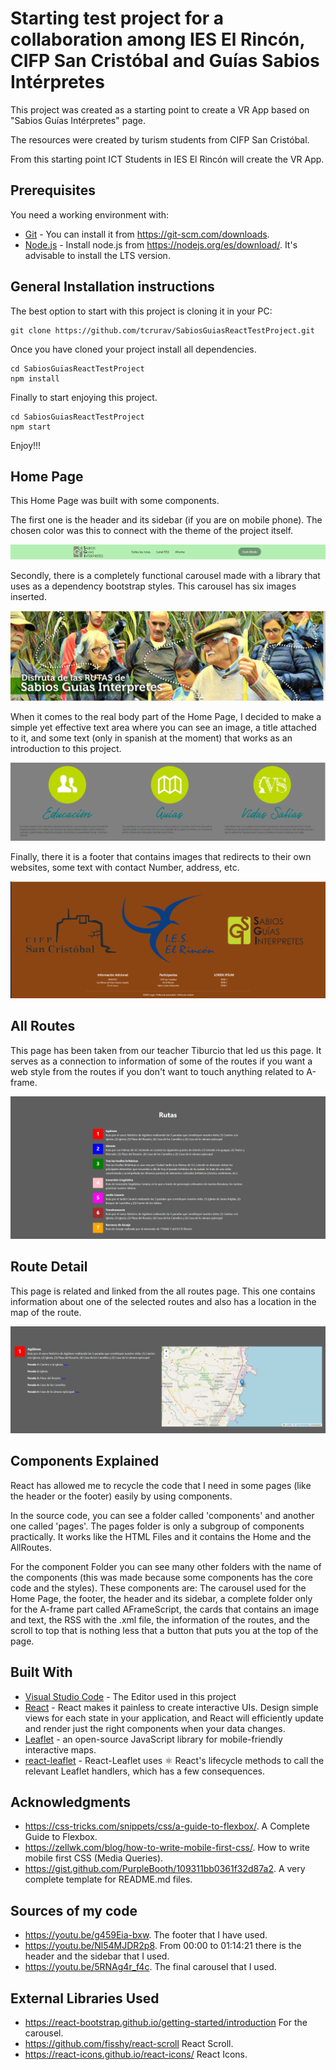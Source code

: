 # Starting test project for a collaboration among IES El Rincón, CIFP San Cristóbal and Guías Sabios Intérpretes

This project was created as a starting point to create a VR App based on "Sabios Guías Intérpretes" page.

The resources were created by turism students from CIFP San Cristóbal.

From this starting point ICT Students in IES El Rincón will create the VR App.

## Prerequisites

You need a working environment with:
* [Git](https://git-scm.com) - You can install it from https://git-scm.com/downloads.
* [Node.js](https://nodejs.org) - Install node.js from https://nodejs.org/es/download/. It's advisable to install the LTS version.

## General Installation instructions

The best option to start with this project is cloning it in your PC:

```
git clone https://github.com/tcrurav/SabiosGuiasReactTestProject.git
```

Once you have cloned your project install all dependencies.

```
cd SabiosGuiasReactTestProject
npm install
```

Finally to start enjoying this project.

```
cd SabiosGuiasReactTestProject
npm start
```

Enjoy!!!

## Home Page

This Home Page was built with some components. 

The first one is the header and its sidebar (if you are on mobile phone). The chosen color was this to connect with the theme of the project itself. 

![Image text](https://github.com/JohanSantanaGalvanJob/My-React-Page/blob/master/README-FILES/header.PNG)

Secondly, there is a completely functional carousel made with a library that uses as a dependency bootstrap styles. This carousel has six images inserted.

![Image text](https://github.com/JohanSantanaGalvanJob/My-React-Page/blob/master/README-FILES/carousel.PNG)

When it comes to the real body part of the Home Page, I decided to make a simple yet effective text area where you can see an image, a title attached to it, and some text (only in spanish at the moment) that works as an introduction to this project.

![Image text](https://github.com/JohanSantanaGalvanJob/My-React-Page/blob/master/README-FILES/body.PNG)

Finally, there it is a footer that contains images that redirects to their own websites, some text with contact Number, address, etc.

![Image text](https://github.com/JohanSantanaGalvanJob/My-React-Page/blob/master/README-FILES/footer.PNG)

## All Routes

This page has been taken from our teacher Tiburcio that led us this page. It serves as a connection to information of some of the routes if you want a web style from the routes if you don't want to touch anything related to A-frame.

![Image text](https://github.com/JohanSantanaGalvanJob/My-React-Page/blob/master/README-FILES/all_routes_body.PNG)

## Route Detail

This page is related and linked from the all routes page. This one contains information about one of the selected routes and also has a location in the map of the route. 

![Image text](https://github.com/JohanSantanaGalvanJob/My-React-Page/blob/master/README-FILES/route_detail_body.PNG)

## Components Explained

React has allowed me to recycle the code that I need in some pages (like the header or the footer) easily by using components.

In the source code, you can see a folder called 'components' and another one called 'pages'. The pages folder is only a subgroup of components practically. It works like the HTML Files and it contains the Home and the AllRoutes. 

For the component Folder you can see many other folders with the name of the components (this was made because some components has the core code and the styles). These components are: The carousel used for the Home Page, the footer, the header and its sidebar, a complete folder only for the A-frame part called AFrameScript, the cards that contains an image and text, the RSS with the .xml file, the information of the routes, and the scroll to top that is nothing less that a button that puts you at the top of the page. 

## Built With

* [Visual Studio Code](https://code.visualstudio.com/) - The Editor used in this project
* [React](https://reactjs.org/) - React makes it painless to create interactive UIs. Design simple views for each state in your application, and React will efficiently update and render just the right components when your data changes.
* [Leaflet](https://leafletjs.com/) - an open-source JavaScript library for mobile-friendly interactive maps.
* [react-leaflet](https://react-leaflet.js.org/) - React-Leaflet uses ⚛️ React's lifecycle methods to call the relevant Leaflet handlers, which has a few consequences.

## Acknowledgments
* https://css-tricks.com/snippets/css/a-guide-to-flexbox/. A Complete Guide to Flexbox.
* https://zellwk.com/blog/how-to-write-mobile-first-css/. How to write mobile first CSS (Media Queries).
* https://gist.github.com/PurpleBooth/109311bb0361f32d87a2. A very complete template for README.md files.

## Sources of my code
* https://youtu.be/g459Eia-bxw. The footer that I have used.
* https://youtu.be/Nl54MJDR2p8. From 00:00 to 01:14:21 there is the header and the sidebar that I used.
* https://youtu.be/5RNAg4r_f4c. The final carousel that I used.

## External Libraries Used

* https://react-bootstrap.github.io/getting-started/introduction For the carousel.
* https://github.com/fisshy/react-scroll React Scroll.
* https://react-icons.github.io/react-icons/ React Icons.

